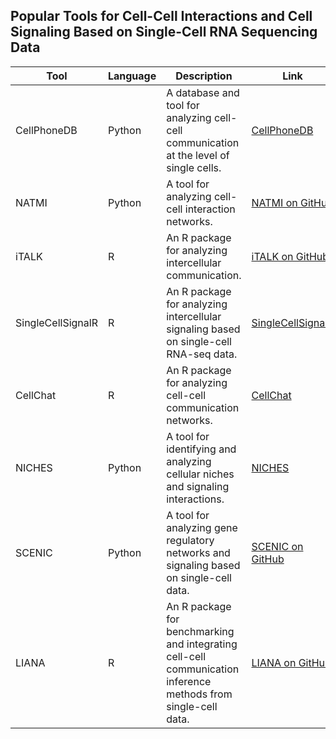## Popular Tools for Cell-Cell Interactions and Cell Signaling Based on Single-Cell RNA Sequencing Data

| Tool             | Language       | Description                                                                                   | Link                                                              |
|------------------|----------------|-----------------------------------------------------------------------------------------------|-------------------------------------------------------------------|
| CellPhoneDB      | Python         | A database and tool for analyzing cell-cell communication at the level of single cells.       | [CellPhoneDB](https://www.cellphonedb.org/)                       |
| NATMI            | Python         | A tool for analyzing cell-cell interaction networks.                                          | [NATMI on GitHub](https://github.com/forrest-lab/NATMI)           |
| iTALK            | R              | An R package for analyzing intercellular communication.                                       | [iTALK on GitHub](https://github.com/Coolgenome/iTALK)            |
| SingleCellSignalR| R              | An R package for analyzing intercellular signaling based on single-cell RNA-seq data.         | [SingleCellSignalR](https://github.com/SysFate/SingleCellSignalR) |
| CellChat         | R              | An R package for analyzing cell-cell communication networks.                                  | [CellChat](https://github.com/jinworks/CellChat)                  |
| NICHES           | Python         | A tool for identifying and analyzing cellular niches and signaling interactions.              | [NICHES](https://github.com/kirbyju/NICHES)                       |
| SCENIC           | Python         | A tool for analyzing gene regulatory networks and signaling based on single-cell data.        | [SCENIC on GitHub](https://github.com/aertslab/SCENIC)            |
| LIANA        | R              | An R package for benchmarking and integrating cell-cell communication inference methods from single-cell data. | [LIANA on GitHub](https://github.com/saeyslab/LIANA)              |
